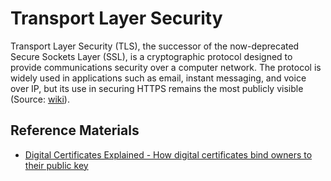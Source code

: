 # Transport Layer Security

Transport Layer Security (TLS), the successor of the now-deprecated Secure Sockets Layer (SSL), is a cryptographic protocol designed to provide communications security over a computer network. The protocol is widely used in applications such as email, instant messaging, and voice over IP, but its use in securing HTTPS remains the most publicly visible (Source: [wiki](https://en.wikipedia.org/wiki/Transport_Layer_Security)).


## Reference Materials

* [Digital Certificates Explained - How digital certificates bind owners to their public key](https://www.youtube.com/watch?v=5rT6fZUwhG8)